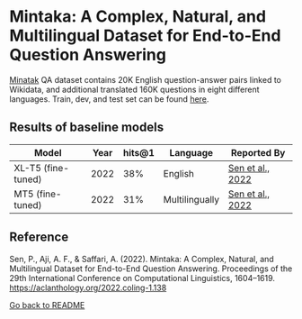 # Mintaka: A Complex, Natural, and Multilingual Dataset for End-to-End Question Answering
[Minatak](https://aclanthology.org/2022.coling-1.138.pdf) QA dataset contains 20K English question-answer pairs linked to Wikidata, and additional translated 160K questions in eight different languages.
Train, dev, and test set can be found [here](https://github.com/amazon-research/mintaka/tree/main/data).

## Results of baseline models
 | Model  | Year | hits@1 | Language | Reported By |
 | ------------- | ------------- | ----------| ------------- | -------------- |
 | XL-T5 (fine-tuned) | 2022 | 38% | English | [Sen et al., 2022](https://aclanthology.org/2022.coling-1.138.pdf)|
 | MT5 (fine-tuned) | 2022 | 31% | Multilingually |[Sen et al., 2022](https://aclanthology.org/2022.coling-1.138.pdf)|
 
 
 ## Reference
 Sen, P., Aji, A. F., & Saffari, A. (2022). Mintaka: A Complex, Natural, and Multilingual Dataset for End-to-End Question Answering. Proceedings of the 29th International Conference on Computational Linguistics, 1604–1619. https://aclanthology.org/2022.coling-1.138
 
 [Go back to README](../README.md)
